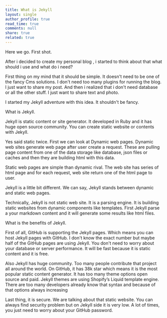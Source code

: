 ```yaml
---
title: What is Jekyll
layout: single
author_profile: true
read_time: true
comments: null
share: true
related: true
---
```


Here we go. First shot.

After i decided to create my personal blog , i started to think about that what should i use and what do i need? 

First thing  on my mind that it should be simple. It doesn't need to be one of the fancy Cms solutions. I don't need too many plugins for running the blog. I just want to share my post. 
And then i realized that i don't need database or all the other stuff. I just want to share text and photo. 

I started my Jekyll adventure with this idea. It shouldn't be fancy.

What is Jekyll. 

Jekyll is static content or site generator. It developed in Ruby and it has huge open source community. You can create static website or contents with Jekyll.

Yes said static twice. First we can look at Dynamic web pages. Dynamic web sites generate web page after user create a request. These are pulling page content  from one of the data storage like database, json files or caches and then they are building html with this data. 

Static web pages are simple than dynamic rival. The web site has series of html page and  for each request, web site return one of the html page to user.

Jekyll is a little bit different. We can say, Jekyll stands between dynamic and static web pages.

Technically, Jekyll is not static web site. It is a parsing engine. It is building static websites from dynamic components like templates.
First Jekyll parse a your markdown content and it will generate some results like html files. 

What is the benefits of Jekyll.

First of all, GitHub is supporting the Jekyll pages. Which means you can host Jekyll pages with GitHub. I don't know the exact number but maybe half of the GitHub pages are using Jekyll. You don't need to worry about your database or server performance. It will be fast because it is static content and it is free.

Also Jekyll has huge community. Too many people contribute that project all around the world. On GitHub, it has 38k star which means it is the most popular static content generator. It has too many theme options open source and paid. Jekyll themes are using  Shopify’s Liquid template engine. There are too many developers already know that syntax and because of that options always increasing


Last thing, it is secure. We are talking about that static website. You can always find security problem but on Jekyll side it is very low. A lot of times, you just need to worry about your GitHub password.